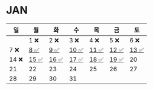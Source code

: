 # JAN
| 일   | 월                                                                       | 화                                                                        | 수                                                                          | 목                                                                          | 금                                                                        | 토                                                                        |
|-----|-------------------------------------------------------------------------|--------------------------------------------------------------------------|----------------------------------------------------------------------------|----------------------------------------------------------------------------|--------------------------------------------------------------------------|--------------------------------------------------------------------------|
|     | 1 ❌                                                                     | 2 ❌                                                                      | 3 ❌                                                                        | 4 ❌                                                                        | 5 ❌                                                                      | 6  ❌                                                                     |
| 7 ❌ | [8 ✅](https://github.com/farmJun/workout-farmJun/blob/main/january/8일)  | [9 ✅](https://github.com/farmJun/workout-farmJun/blob/main/january/9일)   | [ 10 ✅ ](https://github.com/farmJun/workout-farmJun/blob/main/january/10일) | [11 ✅]((https://github.com/farmJun/workout-farmJun/blob/main/january/11일)) | [12 ✅](https://github.com/farmJun/workout-farmJun/blob/main/january/12일) | [13 ✅](https://github.com/farmJun/workout-farmJun/blob/main/january/13일) |
| 14   ❌  | [15 ✅](https://github.com/farmJun/workout-farmJun/blob/main/january/15일) | [16 ✅](https://github.com/farmJun/workout-farmJun/blob/main/january/16일) | [17 ✅](https://github.com/farmJun/workout-farmJun/blob/main/january/17일)   | [18 ✅](https://github.com/farmJun/workout-farmJun/blob/main/january/18일)   | [19 ✅](https://github.com/farmJun/workout-farmJun/blob/main/january/19일) | 20                                                                       |
| 21  | 22                                                                      | 23                                                                       | 24                                                                         | 25                                                                         | 26                                                                       | 27                                                                       |
| 28  | 29                                                                      | 30                                                                       | 31                                                                         |                                                                            |                                                                          |                                                                          |

